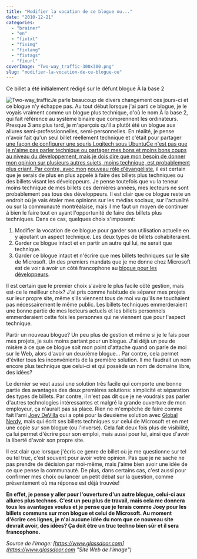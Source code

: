 ```yaml
---
title: "Modifier la vocation de ce blogue ou..."
date: "2010-12-21"
categories: 
  - "brainer"
  - "en"
  - "fixtxt"
  - "fiximg"
  - "fixlang"
  - "fixtags"
  - "fixurl"
coverImage: "Two-way_traffic-300x300.png"
slug: "modifier-la-vocation-de-ce-blogue-ou"
---
```


Ce billet a été initialement rédigé sur le défunt blogue À la base 2

![](images/Two-way_traffic-300x300.png "Two-way_traffic")Je parle beaucoup de divers changement ces jours-ci et ce blogue n'y échappe pas. Au tout début lorsque j'ai parti ce blogue, je le voyais vraiment comme un blogue plus technique, d'où le nom À la base 2, qui fait référence au système binaire que comprennent les ordinateurs. Presque 3 ans plus tard, je m'aperçois qu'il a plutôt été un blogue aux allures semi-professionnelles, semi-personnelles. En réalité, je pense n'avoir fait qu'un seul billet réellement technique et c'était pour partager [une façon de configurer une souris Logitech sous UbuntuCe n'est pas que je n'aime pas parler technique ou partager mes bons et moins bons coups au niveau du développement, mais je dois dire que mon besoin de donner mon opinion sur plusieurs autres sujets, moins technique, est probablement plus criant. Par contre, avec mon](https://fred.dev/ubuntu-souris-logitech-vx-revolution/ "Ubuntu – Souris Logitech VX Revolution") [nouveau rôle d'évangéliste](https://alabase2.com/2010/11/29/le-roi-est-mort-vive-le-roi/ "Le roi est mort, vive le roi"), il est certain que je serais de plus en plus appelé à faire des billets plus techniques ou des billets visant les développeurs. Je pense toutefois que vu la teneur moins technique de mes billets ces dernières années, mes lecteurs ne sont probablement pas tous des développeurs. Il est clair que ce blogue reste un endroit où je vais étaler mes opinions sur les médias sociaux, sur l'actualité ou sur la communauté montréalaise, mais il me faut un moyen de continuer à bien le faire tout en ayant l'opportunité de faire des billets plus techniques. Dans ce cas, quelques choix s'imposent:

1. Modifier la vocation de ce blogue pour garder son utilisation actuelle en y ajoutant un aspect technique. Les deux types de billets cohabiteraient.
2. Garder ce blogue intact et en partir un autre qui lui, ne serait que technique.
3. Garder ce blogue intact et n'écrire que mes billets techniques sur le site de Microsoft. Un des premiers mandats que je me donne chez Microsoft est de voir à avoir un côté francophone au [blogue pour les développeurs](https://blogs.msdn.com/b/cdndevs/ "Blogue de Microsoft pour les développeurs").

Il est certain que le premier choix s'avère le plus facile côté gestion, mais est-ce le meilleur choix? J'ai pris comme habitude de séparer mes projets sur leur propre site, même s'ils viennent tous de moi vu qu'ils ne touchaient pas nécessairement le même public. Les billets techniques emmerderaient une bonne partie de mes lecteurs actuels et les billets personnels emmerderaient cette fois les personnes qui ne viennent que pour l'aspect technique.

Partir un nouveau blogue? Un peu plus de gestion et même si je le fais pour mes projets, je suis moins partant pour un blogue. J'ai déjà un peu de misère à ce que ce blogue soit mon point d'attache quand on parle de moi sur le Web, alors d'avoir un deuxième blogue... Par contre, cela permet d'éviter tous les inconvénients de la première solution. Il me faudrait un nom encore plus technique que celui-ci et qui possède un nom de domaine libre, des idées?

Le dernier se veut aussi une solution très facile qui comporte une bonne partie des avantages des deux premières solutions: simplicité et séparation des types de billets. Par contre, il n'est pas dit que je ne voudrais pas parler d'autres technologies intéressantes et malgré la grande ouverture de mon employeur, ça n'aurait pas sa place. Rien ne m'empêche de faire comme fait l'ami [Joey DeVilla](https://joeydevilla.com "Blogue de Joey DeVilla") qui a opté pour la deuxième solution avec [Global Nerdy](https://www.globalnerdy.com/ "Blogue techno de Joey DeVilla"), mais qui écrit ses billets techniques sur celui de Microsoft et en met une copie sur son blogue (ou l'inverse). Cela fait deux fois plus de visibilité, ça lui permet d'écrire pour son emploi, mais aussi pour lui, ainsi que d'avoir la liberté d'avoir son propre site.

Il est clair que lorsque j'écris ce genre de billet où je me questionne sur tel ou tel truc, c'est souvent pour avoir votre opinion. Pas que je ne sache ne pas prendre de décision par moi-même, mais j'aime bien avoir une idée de ce que pense la communauté. De plus, dans certains cas, c'est aussi pour confirmer mes choix ou lancer un petit débat sur la question, comme présentement où ma réponse est déjà trouvée!

**En effet, je pense y aller pour l'ouverture d'un autre blogue, celui-ci aux allures plus technos. C'est un peu plus de travail, mais cela me donnera tous les avantages voulus et je pense que je ferais comme Joey pour les billets communs sur mon blogue et celui de Microsoft. Au moment d'écrire ces lignes, je n'ai aucune idée du nom que ce nouveau site devrait avoir, des idées? Ça doit être un truc techno bien sûr et il sera francophone.**

_Source de l'image: [https://www.glassdoor.com](https://www.glassdoor.com "Site Web de l'image")_

